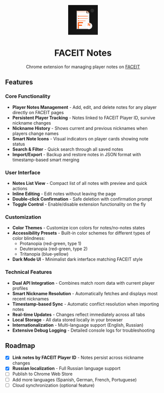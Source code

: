 <div align="center">
  <img src="icons/icon128.png" alt="FACEIT Notes" width="96" height="96">
  <h1>FACEIT Notes</h1>
  <p>Chrome extension for managing player notes on <a href="https://www.faceit.com">FACEIT</a></p>
</div>

## Features

### Core Functionality
- **Player Notes Management** - Add, edit, and delete notes for any player directly on FACEIT pages
- **Persistent Player Tracking** - Notes linked to FACEIT Player ID, survive nickname changes
- **Nickname History** - Shows current and previous nicknames when players change names
- **Smart Note Icons** - Visual indicators on player cards showing note status
- **Search & Filter** - Quick search through all saved notes
- **Import/Export** - Backup and restore notes in JSON format with timestamp-based smart merging

### User Interface
- **Notes List View** - Compact list of all notes with preview and quick actions
- **Inline Editing** - Edit notes without leaving the page
- **Double-click Confirmation** - Safe deletion with confirmation prompt
- **Toggle Control** - Enable/disable extension functionality on the fly

### Customization
- **Color Themes** - Customize icon colors for notes/no-notes states
- **Accessibility Presets** - Built-in color schemes for different types of color blindness:
  - Protanopia (red-green, type 1)
  - Deuteranopia (red-green, type 2)
  - Tritanopia (blue-yellow)
- **Dark Mode UI** - Minimalist dark interface matching FACEIT style

### Technical Features
- **Dual API Integration** - Combines match room data with current player profiles
- **Smart Nickname Resolution** - Automatically fetches and displays most recent nicknames
- **Timestamp-based Sync** - Automatic conflict resolution when importing notes
- **Real-time Updates** - Changes reflect immediately across all tabs
- **Local Storage** - All data stored locally in your browser
- **Internationalization** - Multi-language support (English, Russian)
- **Extensive Debug Logging** - Detailed console logs for troubleshooting

## Roadmap

- [x] **Link notes by FACEIT Player ID** - Notes persist across nickname changes
- [x] **Russian localization** - Full Russian language support
- [ ] Publish to Chrome Web Store
- [ ] Add more languages (Spanish, German, French, Portuguese)
- [ ] Cloud synchronization (optional feature)
